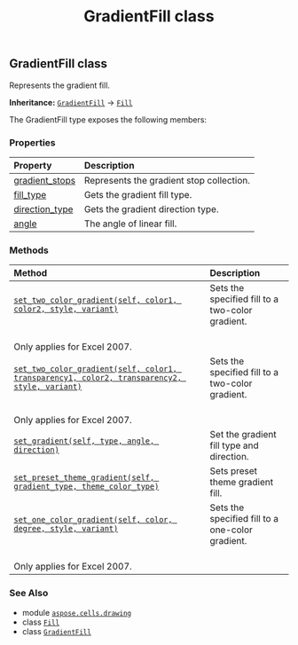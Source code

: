 ﻿---
title: GradientFill class
second_title: Aspose.Cells for Python via .NET API References
description: 
type: docs
weight: 220
url: /aspose.cells.drawing/gradientfill/
is_root: false
---

## GradientFill class

Represents the gradient fill.



**Inheritance:** [`GradientFill`](/cells/python-net/aspose.cells.drawing/gradientfill) → 
[`Fill`](/cells/python-net/aspose.cells.drawing/fill)



The GradientFill type exposes the following members:

### Properties
| Property | Description |
| :- | :- |
| [gradient_stops](/cells/python-net/aspose.cells.drawing/gradientfill/gradient_stops) | Represents the gradient stop collection. |
| [fill_type](/cells/python-net/aspose.cells.drawing/gradientfill/fill_type) | Gets the gradient fill type. |
| [direction_type](/cells/python-net/aspose.cells.drawing/gradientfill/direction_type) | Gets the gradient direction type. |
| [angle](/cells/python-net/aspose.cells.drawing/gradientfill/angle) | The angle of linear fill. |


### Methods
| Method | Description |
| :- | :- |
| [`set_two_color_gradient(self, color1, color2, style, variant)`](/cells/python-net/aspose.cells.drawing/gradientfill/set_two_color_gradient/#aspose.pydrawing.color-aspose.pydrawing.color-aspose.cells.drawing.gradientstyletype-int) | Sets the specified fill to a two-color gradient.<br/>Only applies for Excel 2007. |
| [`set_two_color_gradient(self, color1, transparency1, color2, transparency2, style, variant)`](/cells/python-net/aspose.cells.drawing/gradientfill/set_two_color_gradient/#aspose.pydrawing.color-float-aspose.pydrawing.color-float-aspose.cells.drawing.gradientstyletype-int) | Sets the specified fill to a two-color gradient.<br/>Only applies for Excel 2007. |
| [`set_gradient(self, type, angle, direction)`](/cells/python-net/aspose.cells.drawing/gradientfill/set_gradient/#aspose.cells.drawing.gradientfilltype-float-aspose.cells.drawing.gradientdirectiontype) | Set the gradient fill type and direction. |
| [`set_preset_theme_gradient(self, gradient_type, theme_color_type)`](/cells/python-net/aspose.cells.drawing/gradientfill/set_preset_theme_gradient/#aspose.cells.drawing.presetthemegradienttype-aspose.cells.themecolortype) | Sets preset theme gradient fill. |
| [`set_one_color_gradient(self, color, degree, style, variant)`](/cells/python-net/aspose.cells.drawing/gradientfill/set_one_color_gradient/#aspose.pydrawing.color-float-aspose.cells.drawing.gradientstyletype-int) | Sets the specified fill to a one-color gradient.<br/>Only applies for Excel 2007. |



### See Also
* module [`aspose.cells.drawing`](..)
* class [`Fill`](/cells/python-net/aspose.cells.drawing/fill)
* class [`GradientFill`](/cells/python-net/aspose.cells.drawing/gradientfill)
